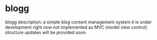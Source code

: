 # blogg
blogg
description:
  a simple blog content management system 
  it is under development
  right now not implemented as MVC (model view control) structure
  updates will be provided soon
